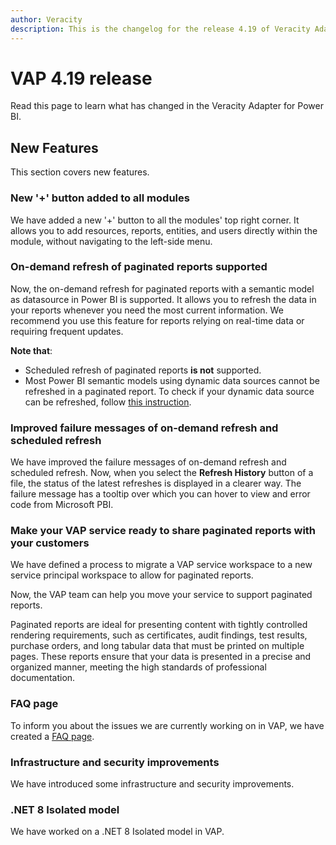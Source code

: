 ```yaml
---
author: Veracity
description: This is the changelog for the release 4.19 of Veracity Adapter for Power BI (VAP).
---
```

# VAP 4.19 release

Read this page to learn what has changed in the Veracity Adapter for Power BI. 

## New Features
This section covers new features.

### New '+' button added to all modules
We have added a new '+' button to all the modules' top right corner. It allows you to add resources, reports, entities, and users directly within the module, without navigating to the left-side menu.

### On-demand refresh of paginated reports supported
Now, the on-demand refresh for paginated reports with a semantic model as datasource in Power BI is supported. It allows you to refresh the data in your reports whenever you need the most current information. We recommend you use this feature for reports relying on real-time data or requiring frequent updates.

**Note that**:
* Scheduled refresh of paginated reports **is not** supported.
* Most Power BI semantic models using dynamic data sources cannot be refreshed in a paginated report. To check if your dynamic data source can be refreshed, follow [this instruction](https://learn.microsoft.com/en-us/power-bi/connect-data/refresh-data#refresh-and-dynamic-data-sources).

### Improved failure messages of on-demand refresh and scheduled refresh
We have improved the failure messages of on-demand refresh and scheduled refresh. Now, when you select the **Refresh History** button of a file, the status of the latest refreshes is displayed in a clearer way. The failure message has a tooltip over which you can hover to view and error code from Microsoft PBI.

### Make your VAP service ready to share paginated reports with your customers
We have defined a process to migrate a VAP service workspace to a new service principal workspace to allow for paginated reports.

Now, the VAP team can help you move your service to support paginated reports.

Paginated reports are ideal for presenting content with tightly controlled rendering requirements, such as certificates, audit findings, test results, purchase orders, and long tabular data that must be printed on multiple pages. These reports ensure that your data is presented in a precise and organized manner, meeting the high standards of professional documentation.

### FAQ page
To inform you about the issues we are currently working on in VAP, we have created a [FAQ page](https://community.veracity.com/t/are-there-any-known-vap-issues/260).

### Infrastructure and security improvements
We have introduced some infrastructure and security improvements.

### .NET 8 Isolated model
We have worked on a .NET 8 Isolated model in VAP.